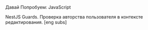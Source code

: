 
Давай Попробуем: JavaScript

NestJS Guards. Проверка авторства пользователя в контексте редактирования. [eng subs]